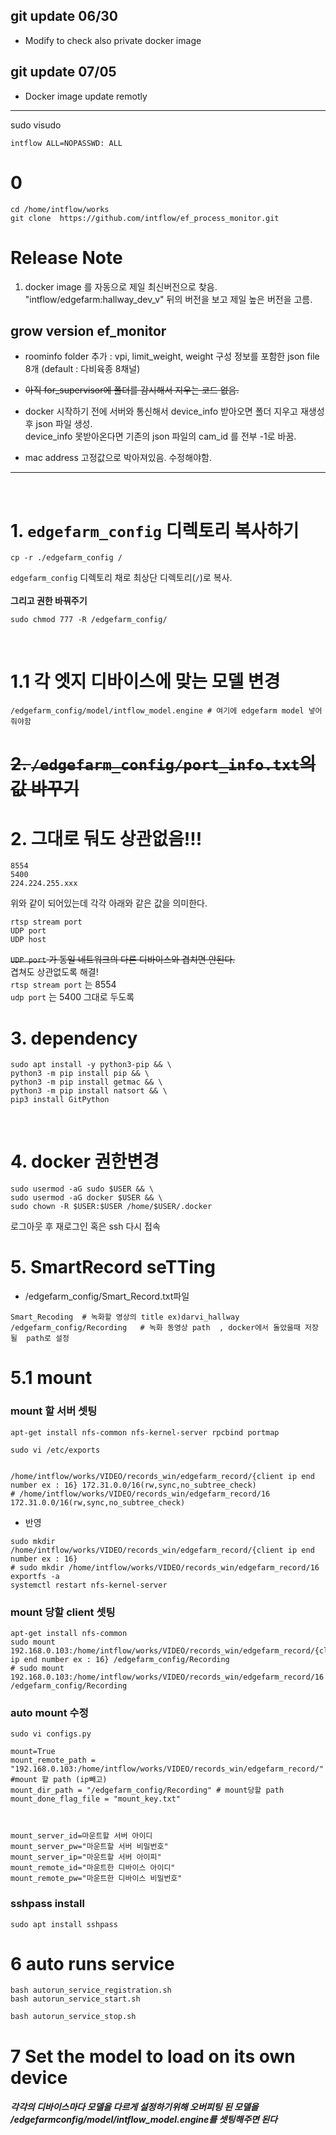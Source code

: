 ## git update 06/30
- Modify to check also private docker image
## git update 07/05
- Docker image update remotly
---

sudo visudo
```
intflow ALL=NOPASSWD: ALL
```
# 0 
```
cd /home/intflow/works
git clone  https://github.com/intflow/ef_process_monitor.git
```
# Release Note
1. docker image 를 자동으로 제일 최신버전으로 찾음. <br>
"intflow/edgefarm:hallway_dev_v" 뒤의 버전을 보고 제일 높은 버전을 고름.<br>

## grow version ef_monitor 

- roominfo folder 추가 : vpi, limit_weight, weight 구성 정보를 포함한 json file 8개 (default : 다비육종 8채널)

- ~~아직 for_supervisor에 폴더를 감시해서 지우는 코드 없음.~~

- docker 시작하기 전에 서버와 통신해서 device_info 받아오면 폴더 지우고 재생성 후 json 파일 생성.<br>
device_info 못받아온다면 기존의 json 파일의 cam_id 를 전부 -1로 바꿈.

- mac address 고정값으로 박아져있음. 수정해야함.


---
<br>

# 1. `edgefarm_config` 디렉토리 복사하기
```
cp -r ./edgefarm_config /
```
`edgefarm_config` 디렉토리 채로 최상단 디렉토리(`/`)로 복사.<br><br>
**그리고 권한 바꿔주기**
```
sudo chmod 777 -R /edgefarm_config/
```
<br>

# 1.1 각 엣지 디바이스에 맞는 모델 변경 
```
/edgefarm_config/model/intflow_model.engine # 여기에 edgefarm model 넣어줘야함 
```


# ~~2. `/edgefarm_config/port_info.txt`의 값 바꾸기~~
# 2. 그대로 둬도 상관없음!!!
```
8554
5400
224.224.255.xxx
```
위와 같이 되어있는데 각각 아래와 같은 값을 의미한다.
```
rtsp stream port
UDP port
UDP host
```
~~`UDP port` 가 동일 네트워크의 다른 디바이스와 겹치면 안된다.~~<br>
겹쳐도 상관없도록 해결!<br>
`rtsp stream port` 는 8554<br>
`udp port` 는 5400 그대로 두도록
<br>

# 3. dependency
```
sudo apt install -y python3-pip && \
python3 -m pip install pip && \
python3 -m pip install getmac && \
python3 -m pip install natsort && \
pip3 install GitPython
```
<br>

# 4. docker 권한변경
```
sudo usermod -aG sudo $USER && \
sudo usermod -aG docker $USER && \
sudo chown -R $USER:$USER /home/$USER/.docker
```
로그아웃 후 재로그인 혹은 ssh 다시 접속



# 5. SmartRecord seTTing 
- /edgefarm_config/Smart_Record.txt파일 
```
Smart_Recoding  # 녹화할 영상의 title ex)darvi_hallway 
/edgefarm_config/Recording   # 녹화 동영상 path  , docker에서 돌았을때 저장 될  path로 설정
```
# 5.1 mount 



### mount 할 서버 셋팅 
```
apt-get install nfs-common nfs-kernel-server rpcbind portmap

sudo vi /etc/exports
```

```

/home/intflow/works/VIDEO/records_win/edgefarm_record/{client ip end number ex : 16} 172.31.0.0/16(rw,sync,no_subtree_check)
# /home/intflow/works/VIDEO/records_win/edgefarm_record/16 172.31.0.0/16(rw,sync,no_subtree_check)

```

- 반영
```
sudo mkdir /home/intflow/works/VIDEO/records_win/edgefarm_record/{client ip end number ex : 16}
# sudo mkdir /home/intflow/works/VIDEO/records_win/edgefarm_record/16
exportfs -a
systemctl restart nfs-kernel-server
```
### mount 당할 client 셋팅
```
apt-get install nfs-common
sudo mount 192.168.0.103:/home/intflow/works/VIDEO/records_win/edgefarm_record/{client ip end number ex : 16} /edgefarm_config/Recording
# sudo mount 192.168.0.103:/home/intflow/works/VIDEO/records_win/edgefarm_record/16 /edgefarm_config/Recording
```

### auto mount 수정 
```
sudo vi configs.py

mount=True
mount_remote_path = "192.168.0.103:/home/intflow/works/VIDEO/records_win/edgefarm_record/" #mount 할 path (ip빼고)
mount_dir_path = "/edgefarm_config/Recording" # mount당할 path 
mount_done_flag_file = "mount_key.txt"



mount_server_id=마운트할 서버 아이디 
mount_server_pw="마운트할 서버 비밀번호"
mount_server_ip="마운트할 서버 아이피"
mount_remote_id="마운트한 디바이스 아이디"
mount_remote_pw="마운트한 디바이스 비밀번호"
```
### sshpass install 

```
sudo apt install sshpass
```



# 6 auto runs service 
```
bash autorun_service_registration.sh
bash autorun_service_start.sh
```
```
bash autorun_service_stop.sh
```


# 7 Set the model to load on its own device
##### 각각의 디바이스마다 모델을 다르게 설정하기위해 오버피팅 된 모델을 /edgefarmconfig/model/intflow_model.engine를 셋팅해주면 된다 
